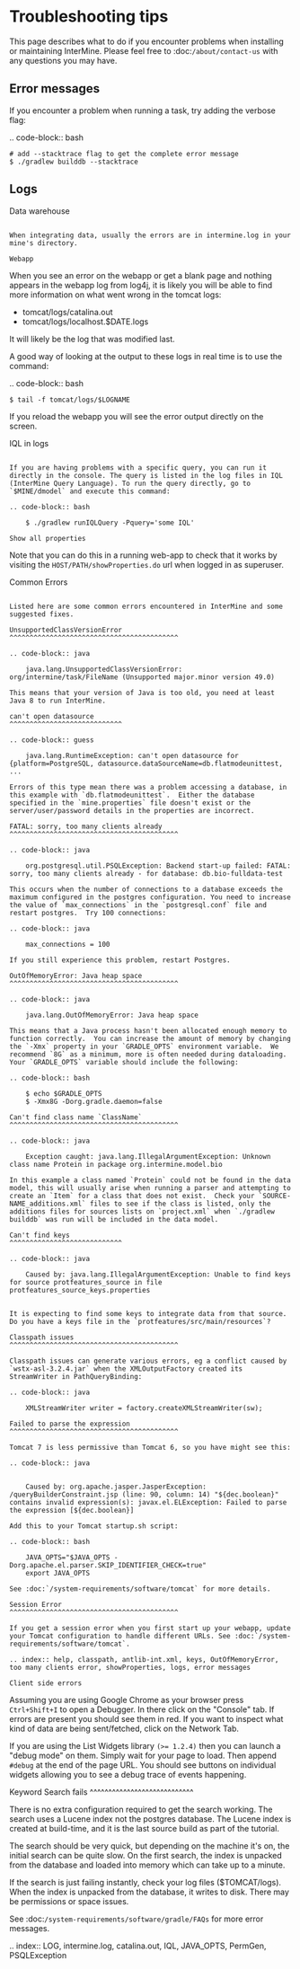 Troubleshooting tips
========================

This page describes what to do if you encounter problems when installing or maintaining InterMine.  Please feel free to :doc:`/about/contact-us` with any questions you may have.

Error messages
--------------

If you encounter a problem when running a task, try adding the verbose flag:

.. code-block:: bash

	# add --stacktrace flag to get the complete error message
	$ ./gradlew builddb --stacktrace


Logs
----

Data warehouse
~~~~~~~~~~~~~~

When integrating data, usually the errors are in intermine.log in your mine's directory.

Webapp
~~~~~~~~~~~~~~

When you see an error on the webapp or get a blank page and nothing appears in the webapp log from log4j, it is likely you will be able to find more information on what went wrong in the tomcat logs:

* tomcat/logs/catalina.out  
* tomcat/logs/localhost.$DATE.logs

It will likely be the log that was modified last.  

A good way of looking at the output to these logs in real time is to use the command:

.. code-block:: bash

	$ tail -f tomcat/logs/$LOGNAME

If you reload the webapp you will see the error output directly on the screen.

IQL in logs
~~~~~~~~~~~~~~~~~~~~

If you are having problems with a specific query, you can run it directly in the console. The query is listed in the log files in IQL (InterMine Query Language). To run the query directly, go to `$MINE/dmodel` and execute this command:

.. code-block:: bash

	$ ./gradlew runIQLQuery -Pquery='some IQL'

Show all properties 
~~~~~~~~~~~~~~~~~~~~

Note that you can do this in a running web-app to check that it works by visiting the `HOST/PATH/showProperties.do` url when logged in as superuser. 

Common Errors 
~~~~~~~~~~~~~~

Listed here are some common errors encountered in InterMine and some suggested fixes. 

UnsupportedClassVersionError
^^^^^^^^^^^^^^^^^^^^^^^^^^^^^^^^^^^^^^^^^^

.. code-block:: java

	java.lang.UnsupportedClassVersionError: org/intermine/task/FileName (Unsupported major.minor version 49.0)

This means that your version of Java is too old, you need at least Java 8 to run InterMine.

can't open datasource
^^^^^^^^^^^^^^^^^^^^^^^^^^^^

.. code-block:: guess

	java.lang.RuntimeException: can't open datasource for {platform=PostgreSQL, datasource.dataSourceName=db.flatmodeunittest, ...

Errors of this type mean there was a problem accessing a database, in this example with `db.flatmodeunittest`.  Either the database specified in the `mine.properties` file doesn't exist or the server/user/password details in the properties are incorrect.

FATAL: sorry, too many clients already
^^^^^^^^^^^^^^^^^^^^^^^^^^^^^^^^^^^^^^^^^^

.. code-block:: java

	org.postgresql.util.PSQLException: Backend start-up failed: FATAL: sorry, too many clients already - for database: db.bio-fulldata-test

This occurs when the number of connections to a database exceeds the maximum configured in the postgres configuration. You need to increase the value of `max_connections` in the `postgresql.conf` file and restart postgres.  Try 100 connections:

.. code-block:: java

	max_connections = 100

If you still experience this problem, restart Postgres.

OutOfMemoryError: Java heap space
^^^^^^^^^^^^^^^^^^^^^^^^^^^^^^^^^^^^^^^^^^

.. code-block:: java

	java.lang.OutOfMemoryError: Java heap space

This means that a Java process hasn't been allocated enough memory to function correctly.  You can increase the amount of memory by changing the `-Xmx` property in your `GRADLE_OPTS` environment variable.  We recommend `8G` as a minimum, more is often needed during dataloading.  Your `GRADLE_OPTS` variable should include the following:

.. code-block:: bash

	$ echo $GRADLE_OPTS
	$ -Xmx8G -Dorg.gradle.daemon=false

Can't find class name `ClassName`
^^^^^^^^^^^^^^^^^^^^^^^^^^^^^^^^^^^^^^^^^^

.. code-block:: java

	Exception caught: java.lang.IllegalArgumentException: Unknown class name Protein in package org.intermine.model.bio

In this example a class named `Protein` could not be found in the data model, this will usually arise when running a parser and attempting to create an `Item` for a class that does not exist.  Check your `SOURCE-NAME_additions.xml` files to see if the class is listed, only the additions files for sources lists on `project.xml` when `./gradlew builddb` was run will be included in the data model.

Can't find keys
^^^^^^^^^^^^^^^^^^^^^^^^^^^^

.. code-block:: java

	Caused by: java.lang.IllegalArgumentException: Unable to find keys for source protfeatures_source in file protfeatures_source_keys.properties


It is expecting to find some keys to integrate data from that source. Do you have a keys file in the `protfeatures/src/main/resources`? 

Classpath issues
^^^^^^^^^^^^^^^^^^^^^^^^^^^^^^^^^^^^^^^^^^

Classpath issues can generate various errors, eg a conflict caused by `wstx-asl-3.2.4.jar` when the XMLOutputFactory created its StreamWriter in PathQueryBinding:

.. code-block:: java

	XMLStreamWriter writer = factory.createXMLStreamWriter(sw);

Failed to parse the expression
^^^^^^^^^^^^^^^^^^^^^^^^^^^^^^^^^^^^^^^^^^

Tomcat 7 is less permissive than Tomcat 6, so you have might see this:

.. code-block:: java


	Caused by: org.apache.jasper.JasperException: /queryBuilderConstraint.jsp (line: 90, column: 14) "${dec.boolean}" contains invalid expression(s): javax.el.ELException: Failed to parse the expression [${dec.boolean}]

Add this to your Tomcat startup.sh script:

.. code-block:: bash

	JAVA_OPTS="$JAVA_OPTS -Dorg.apache.el.parser.SKIP_IDENTIFIER_CHECK=true"
	export JAVA_OPTS
	
See :doc:`/system-requirements/software/tomcat` for more details.

Session Error
^^^^^^^^^^^^^^^^^^^^^^^^^^^^^^^^^^^^^^^^^^

If you get a session error when you first start up your webapp, update your Tomcat configuration to handle different URLs. See :doc:`/system-requirements/software/tomcat`.

.. index:: help, classpath, antlib-int.xml, keys, OutOfMemoryError, too many clients error, showProperties, logs, error messages

Client side errors
~~~~~~~~~~~~~~~~~~

Assuming you are using Google Chrome as your browser press `Ctrl+Shift+I` to open a Debugger. In there click on the "Console" tab. If errors are present you should see them in red. If you want to inspect what kind of data are being sent/fetched, click on the Network Tab.

If you are using the List Widgets library ``(>= 1.2.4)`` then you can launch a "debug mode" on them. Simply wait for your page to load. Then append ``#debug`` at the end of the page URL. You should see buttons on individual widgets allowing you to see a debug trace of events happening.



Keyword Search fails
^^^^^^^^^^^^^^^^^^^^^^^^^^^^

There is no extra configuration required to get the search working. The search uses a Lucene index not the postgres database. The Lucene index is created at build-time, and it is the last source build as part of the tutorial.

The search should be very quick, but depending on the machine it's on, the initial search can be quite slow. On the first search, the index is unpacked from the database and loaded into memory which can take up to a minute.

If the search is just failing instantly, check your log files ($TOMCAT/logs). When the index is unpacked from the database, it writes to disk. There may be permissions or space issues.

See :doc:`/system-requirements/software/gradle/FAQs` for more error messages.

.. index:: LOG, intermine.log, catalina.out, IQL, JAVA_OPTS, PermGen, PSQLException
